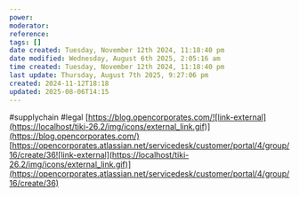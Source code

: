 ```yaml
---
power: 
moderator: 
reference: 
tags: []
date created: Tuesday, November 12th 2024, 11:18:40 pm
date modified: Wednesday, August 6th 2025, 2:05:16 am
time created: Tuesday, November 12th 2024, 11:18:40 pm
last update: Thursday, August 7th 2025, 9:27:06 pm
created: 2024-11-12T18:18
updated: 2025-08-06T14:15
---
```

#supplychain #legal 
[https://blog.opencorporates.com/![link-external](https://localhost/tiki-26.2/img/icons/external_link.gif)](https://blog.opencorporates.com/)  
[https://opencorporates.atlassian.net/servicedesk/customer/portal/4/group/16/create/36![link-external](https://localhost/tiki-26.2/img/icons/external_link.gif)](https://opencorporates.atlassian.net/servicedesk/customer/portal/4/group/16/create/36)
